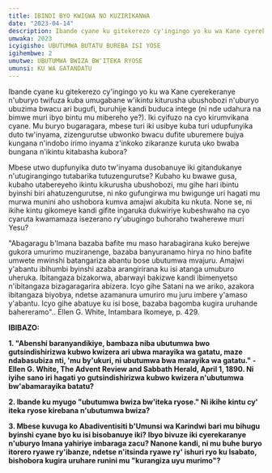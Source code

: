 ```yaml
---
title: IBINDI BYO KWIGWA NO KUZIRIKANWA
date: "2023-04-14"
description: Ibande cyane ku gitekerezo cy'ingingo yo ku wa Kane cyerekeranye n'uburyo twifuza kuba umugabane w'ikintu kiturusha ubushobozi n'uburyo ubuzima bwacu ari bugufi, buruhije kandi buduca intege...
umwaka: 2023
icyigisho: UBUTUMWA BUTATU BUREBA ISI YOSE
igihembwe: 2
umutwe: UBUTUMWA BWIZA BW'ITEKA RYOSE
umunsi: KU WA GATANDATU
---
```


Ibande cyane ku gitekerezo cy'ingingo yo ku wa Kane cyerekeranye n'uburyo twifuza kuba umugabane w'ikintu kiturusha ubushobozi n'uburyo ubuzima bwacu ari bugufi, buruhije kandi buduca intege (ni nde udahura na bimwe muri ibyo bintu mu mibereho ye?). Iki cyifuzo na cyo kirumvikana cyane. Mu buryo bugaragara, mbese turi iki usibye kuba turi udupfunyika duto tw'inyama, zizengurutse ubwonko bwacu dufite uburemere bujya kungana n'indobo irimo inyama z'inkoko zikaranze kuruta uko bwaba bungana n'ikintu kitabasha kubora?

Mbese utwo dupfunyika duto tw'inyama dusobanuye iki gitandukanye n'utugirangingo tutabarika tutuzengurutse? Kubaho ku bwawe gusa, kubaho utabereyeho ikintu kikurusha ubushobozi, mu gihe hari ibintu byinshi biri ahatuzengurutse, ni nko gufungirwa mu bwigunge uri hagati mu murwa munini aho ushobora kumva amajwi akubita ku nkuta. None se, ni ikihe kintu gikomeye kandi gifite ingaruka dukwiriye kubeshwaho na cyo cyaruta kwamamaza isezerano ry'ubugingo buhoraho twaherewe muri Yesu?

"Abagaragu b'Imana bazaba bafite mu maso harabagirana kuko berejwe gukora umurimo muziranenge, bazaba banyuranamo hirya no hino bafite umwete mwinshi batangariza abantu bose ubutumwa mvajuru. Amajwi y'abantu ibihumbi byinshi azaba arangirirana ku isi atanga umuburo uheruka. Ibitangaza bizakorwa, abarwayi bakizwe kandi ibimenyetso n'ibitangaza bizagaragarira abizera. Icyo gihe Satani na we ariko, azakora ibitangaza biyobya, ndetse azamanura umuriro mu juru imbere y'amaso y'abantu. Icyo gihe abatuye ku isi bose, bazaba bagomba kugira uruhande bahereramo".. Ellen G. White, Intambara Ikomeye, p. 429.

**IBIBAZO:**

**1. "Abenshi baranyandikiye, bambaza niba ubutumwa bwo gutsindishirizwa kubwo kwizera ari ubwa marayika wa gatatu, maze ndabasubiza nti, 'mu by'ukuri, ni ubutumwa bwa marayika wa gatatu." -Ellen G. White, The Advent Review and Sabbath Herald, April 1, 1890. Ni iyihe sano iri hagati yo gutsindishirizwa kubwo kwizera n'ubutumwa bw'abamarayika batatu?**

**2. Ibande ku myugo "ubutumwa bwiza bw'iteka ryose." Ni ikihe kintu cy' iteka ryose kirebana n'ubutumwa bwiza?**

**3. Mbese kuvuga ko Abadiventisiti b'Umunsi wa Karindwi bari mu bihugu byinshi cyane byo ku isi bisobanuye iki? Ibyo bivuze iki cyerekaranye n'uburyo Imana yahiriye imbaraga zacu? Nanone kandi, ni mu buhe buryo itorero ryawe ry'ibanze, ndetse n'itsinda ryawe ry' ishuri ryo ku Isabato, bishobora kugira uruhare runini mu "kurangiza uyu murimo"?**